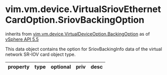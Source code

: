 vim.vm.device.VirtualSriovEthernetCardOption.SriovBackingOption
===============================================================
inherits from [vim.vm.device.VirtualDeviceOption.BackingOption](docs/vim.vm.device.VirtualDeviceOption.BackingOption.md)
as of [vSphere API 5.5](vim.version.md#vim.version.version9)


This data object contains the option for SriovBackingInfo data   of the virtual network SR-IOV card object type.

| property | type | optional | priv | desc |
|:---------|:-----|:---------|:-----|:-----|



